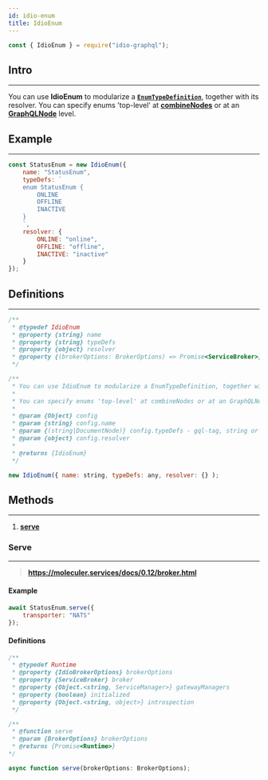 ```yaml
---
id: idio-enum
title: IdioEnum
---
```


```javascript 
const { IdioEnum } = require("idio-graphql");
```

## Intro

---

You can use **IdioEnum** to modularize a **[`EnumTypeDefinition`](http://spec.graphql.org/June2018/#EnumTypeDefinition)**, together with its resolver. You can specify enums 'top-level' at **[combineNodes](combine-nodes)** or at an **[GraphQLNode](graphql-node)** level. 

## Example

---

```javascript
const StatusEnum = new IdioEnum({
    name: "StatusEnum",
    typeDefs: `
    enum StatusEnum {
        ONLINE
        OFFLINE
        INACTIVE
    }
    `,
    resolver: {
        ONLINE: "online",
        OFFLINE: "offline",
        INACTIVE: "inactive"
    }
});

```


## Definitions

---

```javascript
/**
 * @typedef IdioEnum
 * @property {string} name
 * @property {string} typeDefs
 * @property {object} resolver
 * @property {(brokerOptions: BrokerOptions) => Promise<ServiceBroker>} serve
 */

/**
 * You can use IdioEnum to modularize a EnumTypeDefinition, together with its resolver.
 *
 * You can specify enums 'top-level' at combineNodes or at an GraphQLNode level.
 *
 * @param {Object} config
 * @param {string} config.name
 * @param {(string|DocumentNode)} config.typeDefs - gql-tag, string or filePath.
 * @param {object} config.resolver
 *
 * @returns {IdioEnum}
 */
```

```javascript
new IdioEnum({ name: string, typeDefs: any, resolver: {} );
```

## Methods 

---

1. [**serve**](#serve)

### Serve 

---

> **https://moleculer.services/docs/0.12/broker.html**

#### Example
```javascript
await StatusEnum.serve({
    transporter: "NATS"
});
```

#### Definitions
```javascript
/**
 * @typedef Runtime
 * @property {IdioBrokerOptions} brokerOptions
 * @property {ServiceBroker} broker
 * @property {Object.<string, ServiceManager>} gatewayManagers
 * @property {boolean} initialized
 * @property {Object.<string, object>} introspection
 */

/**
 * @function serve
 * @param {BrokerOptions} brokerOptions
 * @returns {Promise<Runtime>}
*/
```

```javascript
async function serve(brokerOptions: BrokerOptions);
```